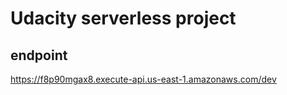 # Udacity serverless project

## endpoint
https://f8p90mgax8.execute-api.us-east-1.amazonaws.com/dev
